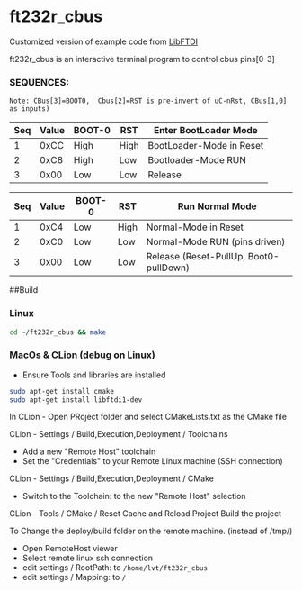 # ft232r_cbus
Customized version of example code from 
[LibFTDI](https://www.intra2net.com/en/developer/libftdi/repository.php)

ft232r_cbus is an interactive terminal program to control cbus pins[0-3]
  
### SEQUENCES: 
`Note: CBus[3]=BOOT0,  Cbus[2]=RST is pre-invert of uC-nRst, CBus[1,0] as inputs)`

| Seq | Value | BOOT-0 | RST  | Enter BootLoader Mode                  |
|-----|-------|--------|------|----------------------------------------|
| 1   | 0xCC  | High   | High | BootLoader-Mode in Reset               |
| 2   | 0xC8  | High   | Low  | Bootloader-Mode RUN                    |
| 3   | 0x00  | Low    | Low  | Release                                |

| Seq | Value | BOOT-0 | RST  | Run Normal Mode                        |
|-----|-------|--------|------|----------------------------------------|
| 1   | 0xC4  | Low    | High | Normal-Mode in Reset                   |
| 2   | 0xC0  | Low    | Low  | Normal-Mode RUN (pins driven)          |
| 3   | 0x00  | Low    | Low  | Release (Reset-PullUp, Boot0-pullDown) |

##Build
### Linux
```bash
cd ~/ft232r_cbus && make
```
### MacOs & CLion (debug on Linux)
- Ensure Tools and libraries are installed
```bash
sudo apt-get install cmake
sudo apt-get install libftdi1-dev
```
In CLion - Open PRoject folder and select CMakeLists.txt as the CMake file

CLion - Settings / Build,Execution,Deployment / Toolchains
- Add a new "Remote Host" toolchain
- Set the "Credentials" to your Remote Linux machine (SSH connection)

CLion - Settings / Build,Execution,Deployment / CMake
- Switch to the Toolchain: to the new "Remote Host" selection

CLion - Tools / CMake / Reset Cache and Reload Project
Build the project

To Change the deploy/build folder on the remote machine. (instead of /tmp/)
- Open RemoteHost viewer
- Select remote linux ssh connection
- edit settings / RootPath: to `/home/lvt/ft232r_cbus`
- edit settings / Mapping: to `/`
